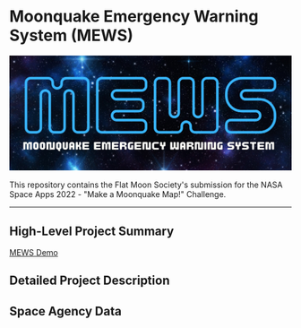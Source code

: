 # Moonquake Emergency Warning System (MEWS)

![MEWS](https://github.com/calvpang/FMS_Moonquake/blob/main/Images/MEWS_logo/MEWS%20logo.png?raw=true)

This repository contains the Flat Moon Society's submission for the NASA Space Apps 2022 - "Make a Moonquake Map!" Challenge.

---
## High-Level Project Summary

[MEWS Demo](https://calvpang.github.io/MEWS_Site/posts/2022-10-02-MEWS/)

## Detailed Project Description

## Space Agency Data
